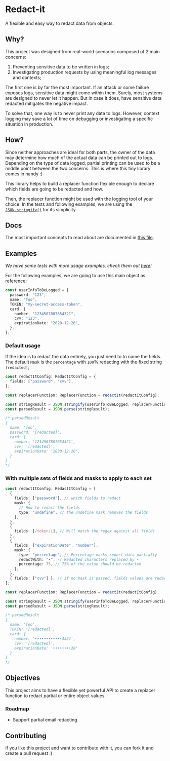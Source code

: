 # Redact-it

A flexible and easy way to redact data from objects.

## Why?

This project was designed from real-world scenarios composed of 2 main concerns:

1. Preventing sensitive data to be written in logs;
1. Investigating production requests by using meaningful log messages and contexts;

The first one is by far the most important. If an attack or some failure
exposes logs, sensitive data might come within them. Surely, most systems are designed
to never let it happen. But in case it does, have sensitive data redacted mitigates
the negative impact.

To solve that, one way is to never print any data to logs. However,
context logging may save a lot of time on debugging or investigating a specific
situation in production.

## How?

Since neither approaches are ideal for both parts, the owner of the data may
determine how much of the actual data can be printed out to logs. Depending on
the type of data logged, partial printing can be used to be a middle point between
the two concerns. This is where this tiny library comes in handy :)

This library helps to build a replacer function flexible enough to declare
which fields are going to be redacted and how.

Then, the replacer function might be used with the logging tool of your choice.
In the tests and following examples, we are using the
[`JSON.stringify()`](https://developer.mozilla.org/pt-BR/docs/Web/JavaScript/Reference/Global_Objects/JSON/stringify)
for its simplicity.

## Docs

The most important concepts to read about are documented in
[this file](https://github.com/alanpcs/redact-it/blob/master/typings/index.ts).

## Examples

_We have some tests with more usage examples, check them out_
_[here](https://github.com/alanpcs/redact-it/tree/master/test/unit)!_

For the following examples, we are going to use this main object as reference:

```typescript
const userInfoToBeLogged = {
  password: "123",
  name: "foo",
  TOKEN: "my-secret-access-token",
  card: {
    number: "1234567887654321",
    cvv: "123",
    expirationDate: "2020-12-20",
  },
};
```

### Default usage

If the idea is to redact the data entirely, you just need to to name the fields.
The default `Mask` is the `percentage` with `100`% redacting with the fixed
string `[redacted]`;

```typescript
const redactItConfig: RedactItConfig = {
  fields: ["password", "cvv"],
};

const replacerFunction: ReplacerFunction = redactIt(redactItConfig);

const stringResult = JSON.stringify(userInfoToBeLogged, replacerFunction);
const parsedResult = JSON.parse(stringResult);

/* parsedResult
{
  name: 'foo',
  password: '[redacted]',
  card: {
    number: '1234567887654321',
    cvv: '[redacted]',
    expirationDate: '2020-12-20',
  }
}
*/
```

### With multiple sets of fields and masks to apply to each set

```typescript
const redactItConfig: RedactItConfig = [
  {
    fields: ["password"], // which fields to redact
    mask: {
      // How to redact the fields
      type: "undefine", // the undefine mask removes the fields
    },
  },
  {
    fields: [/token/i], // Will match the regex against all fields
  },
  {
    fields: ["expirationDate", "number"],
    mask: {
      type: "percentage", // Percentage masks redact data partially
      redactWith: "•", // Redacted characters replaced by •
      percentage: 75, // 75% of the value should be redacted
    },
  },
  { fields: ["cvv"] }, // if no mask is passed, fields values are redacted as [redacted]
];

const replacerFunction: ReplacerFunction = redactIt(redactItConfig);

const stringResult = JSON.stringify(userInfoToBeLogged, replacerFunction);
const parsedResult = JSON.parse(stringResult);

/* parsedResult
{
  name: 'foo',
  TOKEN: '[redacted]',
  card: {
    number: '••••••••••••4321',
    cvv: '[redacted]',
    expirationDate: '••••••••20'
  }
}
*/
```

## Objectives

This project aims to have a flexible yet powerful API to create a replacer
function to redact partial or entire object values.

### Roadmap

- Support partial email redacting

## Contributing

If you like this project and want to contribute with it, you can fork it and
create a pull request :)
